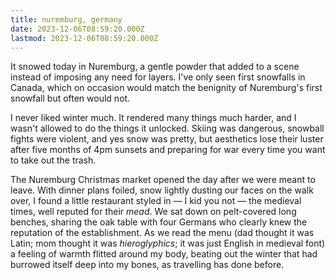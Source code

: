 ```yaml
---
title: nuremburg, germany
date: 2023-12-06T08:59:20.000Z
lastmod: 2023-12-06T08:59:20.000Z
---
```

It snowed today in Nuremburg, a gentle powder that added to a scene instead of imposing any need for layers. I've only seen first snowfalls in Canada, which on occasion would match the benignity of Nuremburg's first snowfall but often would not.

I never liked winter much. It rendered many things much harder, and I wasn't allowed to do the things it unlocked. Skiing was dangerous, snowball fights were violent, and yes snow was pretty, but aesthetics lose their luster after five months of 4pm sunsets and preparing for war every time you want to take out the trash.

The Nuremburg Christmas market opened the day after we were meant to leave. With dinner plans foiled, snow lightly dusting our faces on the walk over, I found a little restaurant styled in — I kid you not — the medieval times, well reputed for their *mead*. We sat down on pelt-covered long benches, sharing the oak table with four Germans who clearly knew the reputation of the establishment. As we read the menu (dad thought it was Latin; mom thought it was *hieroglyphics*; it was just English in medieval font) a feeling of warmth flitted around my body, beating out the winter that had burrowed itself deep into my bones, as travelling has done before.
